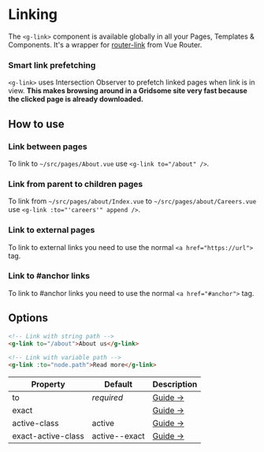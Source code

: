 # Linking
The `<g-link>` component is available globally in all your Pages, Templates & Components. It's a wrapper for [router-link](https://router.vuejs.org/api/#router-link-props) from Vue Router.


### Smart link prefetching
`<g-link>` uses Intersection Observer to prefetch linked pages when link is in view. **This makes browsing around in a Gridsome site very fast because the clicked page is already downloaded.**


## How to use

### Link between pages
To link to `~/src/pages/About.vue` use `<g-link to="/about" />`.

### Link from parent to children pages
To link from `~/src/pages/about/Index.vue` to `~/src/pages/about/Careers.vue` use `<g-link :to="'careers'" append />`.

### Link to external pages
To link to external links you need to use the normal `<a href="https://url">` tag.

### Link to #anchor links
To link to #anchor links you need to use the normal `<a href="#anchor">` tag.

## Options

```html
<!-- Link with string path -->
<g-link to="/about">About us</g-link>

<!-- Link with variable path -->
<g-link :to="node.path">Read more</g-link>
```

|Property |Default|Description|
|---------|-------|-----------|
|to       |*required*|[Guide →](https://router.vuejs.org/api/#to)|
|exact    |				|[Guide →](https://router.vuejs.org/api/#exact)|
|active-class|active				|[Guide →](https://router.vuejs.org/api/#active-class)|
|exact-active-class|active--exact				|[Guide →](https://router.vuejs.org/api/#exact-active-class)|
